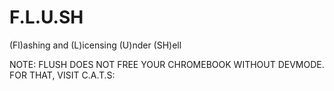 # F.L.U.SH

(Fl)ashing and (L)icensing (U)nder (SH)ell

NOTE: FLUSH DOES NOT FREE YOUR CHROMEBOOK WITHOUT DEVMODE.
FOR THAT, VISIT C.A.T.S:

